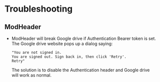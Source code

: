 # Troubleshooting

## ModHeader

- ModHeader will break Google drive if Authentication Bearer token is set. The Google drive website pops up a dialog saying:

    ```text
    "You are not signed in.
    You are signed out. Sign back in, then click 'Retry'.
    Retry"
    ```

    The solution is to disable the Authentication header and Google drive will work as normal.
